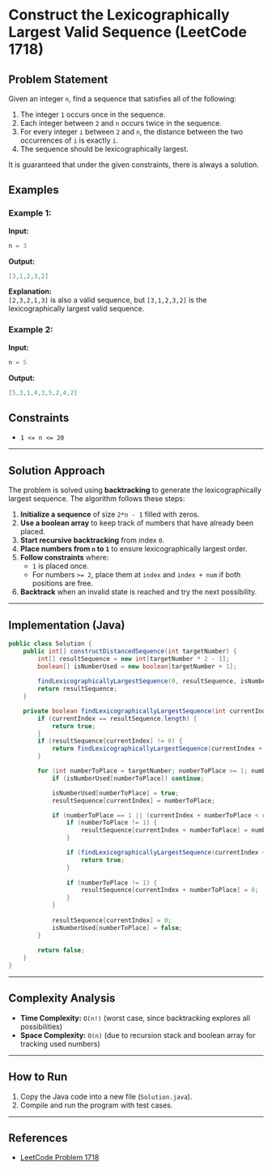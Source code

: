 # Construct the Lexicographically Largest Valid Sequence (LeetCode 1718)

## Problem Statement
Given an integer `n`, find a sequence that satisfies all of the following:

1. The integer `1` occurs once in the sequence.
2. Each integer between `2` and `n` occurs twice in the sequence.
3. For every integer `i` between `2` and `n`, the distance between the two occurrences of `i` is exactly `i`.
4. The sequence should be lexicographically largest.

It is guaranteed that under the given constraints, there is always a solution.

## Examples

### Example 1:
**Input:**  
```java
n = 3
```
**Output:**  
```java
[3,1,2,3,2]
```
**Explanation:**  
`[2,3,2,1,3]` is also a valid sequence, but `[3,1,2,3,2]` is the lexicographically largest valid sequence.

### Example 2:
**Input:**  
```java
n = 5
```
**Output:**  
```java
[5,3,1,4,3,5,2,4,2]
```

## Constraints
- `1 <= n <= 20`

---

## Solution Approach
The problem is solved using **backtracking** to generate the lexicographically largest sequence. The algorithm follows these steps:

1. **Initialize a sequence** of size `2*n - 1` filled with zeros.
2. **Use a boolean array** to keep track of numbers that have already been placed.
3. **Start recursive backtracking** from index `0`.
4. **Place numbers from `n` to `1`** to ensure lexicographically largest order.
5. **Follow constraints** where:
   - `1` is placed once.
   - For numbers `>= 2`, place them at `index` and `index + num` if both positions are free.
6. **Backtrack** when an invalid state is reached and try the next possibility.

---

## Implementation (Java)
```java
public class Solution {
    public int[] constructDistancedSequence(int targetNumber) {
        int[] resultSequence = new int[targetNumber * 2 - 1];
        boolean[] isNumberUsed = new boolean[targetNumber + 1];
        
        findLexicographicallyLargestSequence(0, resultSequence, isNumberUsed, targetNumber);
        return resultSequence;
    }

    private boolean findLexicographicallyLargestSequence(int currentIndex, int[] resultSequence, boolean[] isNumberUsed, int targetNumber) {
        if (currentIndex == resultSequence.length) {
            return true;
        }
        if (resultSequence[currentIndex] != 0) {
            return findLexicographicallyLargestSequence(currentIndex + 1, resultSequence, isNumberUsed, targetNumber);
        }

        for (int numberToPlace = targetNumber; numberToPlace >= 1; numberToPlace--) {
            if (isNumberUsed[numberToPlace]) continue;

            isNumberUsed[numberToPlace] = true;
            resultSequence[currentIndex] = numberToPlace;

            if (numberToPlace == 1 || (currentIndex + numberToPlace < resultSequence.length && resultSequence[currentIndex + numberToPlace] == 0)) {
                if (numberToPlace != 1) {
                    resultSequence[currentIndex + numberToPlace] = numberToPlace;
                }

                if (findLexicographicallyLargestSequence(currentIndex + 1, resultSequence, isNumberUsed, targetNumber)) {
                    return true;
                }
                
                if (numberToPlace != 1) {
                    resultSequence[currentIndex + numberToPlace] = 0;
                }
            }
            
            resultSequence[currentIndex] = 0;
            isNumberUsed[numberToPlace] = false;
        }
        
        return false;
    }
}
```

---

## Complexity Analysis
- **Time Complexity:** `O(n!)` (worst case, since backtracking explores all possibilities)
- **Space Complexity:** `O(n)` (due to recursion stack and boolean array for tracking used numbers)

---

## How to Run
1. Copy the Java code into a new file (`Solution.java`).
2. Compile and run the program with test cases.

---

## References
- [LeetCode Problem 1718](https://leetcode.com/problems/construct-the-lexicographically-largest-valid-sequence/)


